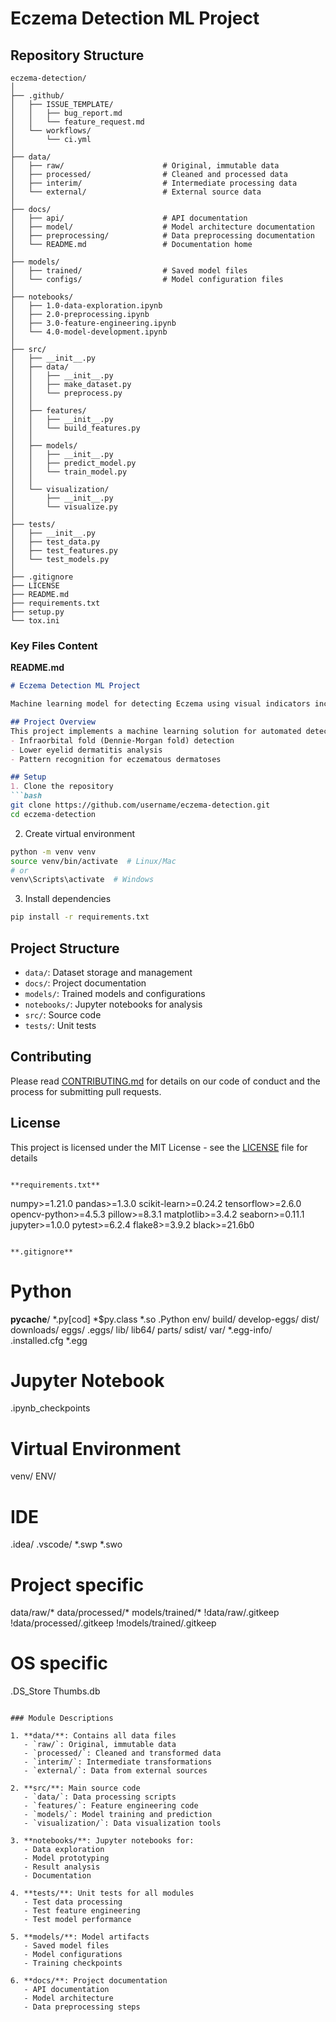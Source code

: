 # Eczema Detection ML Project

## Repository Structure

```
eczema-detection/
│
├── .github/
│   ├── ISSUE_TEMPLATE/
│   │   ├── bug_report.md
│   │   └── feature_request.md
│   └── workflows/
│       └── ci.yml
│
├── data/
│   ├── raw/                      # Original, immutable data
│   ├── processed/                # Cleaned and processed data
│   ├── interim/                  # Intermediate processing data
│   └── external/                 # External source data
│
├── docs/
│   ├── api/                      # API documentation
│   ├── model/                    # Model architecture documentation
│   ├── preprocessing/            # Data preprocessing documentation
│   └── README.md                 # Documentation home
│
├── models/
│   ├── trained/                  # Saved model files
│   └── configs/                  # Model configuration files
│
├── notebooks/
│   ├── 1.0-data-exploration.ipynb
│   ├── 2.0-preprocessing.ipynb
│   ├── 3.0-feature-engineering.ipynb
│   └── 4.0-model-development.ipynb
│
├── src/
│   ├── __init__.py
│   ├── data/
│   │   ├── __init__.py
│   │   ├── make_dataset.py
│   │   └── preprocess.py
│   │
│   ├── features/
│   │   ├── __init__.py
│   │   └── build_features.py
│   │
│   ├── models/
│   │   ├── __init__.py
│   │   ├── predict_model.py
│   │   └── train_model.py
│   │
│   └── visualization/
│       ├── __init__.py
│       └── visualize.py
│
├── tests/
│   ├── __init__.py
│   ├── test_data.py
│   ├── test_features.py
│   └── test_models.py
│
├── .gitignore
├── LICENSE
├── README.md
├── requirements.txt
├── setup.py
└── tox.ini
```

### Key Files Content

**README.md**
```markdown
# Eczema Detection ML Project

Machine learning model for detecting Eczema using visual indicators including Dennie-Morgan fold analysis.

## Project Overview
This project implements a machine learning solution for automated detection of Eczema through image analysis, focusing on:
- Infraorbital fold (Dennie-Morgan fold) detection
- Lower eyelid dermatitis analysis
- Pattern recognition for eczematous dermatoses

## Setup
1. Clone the repository
```bash
git clone https://github.com/username/eczema-detection.git
cd eczema-detection
```

2. Create virtual environment
```bash
python -m venv venv
source venv/bin/activate  # Linux/Mac
# or
venv\Scripts\activate  # Windows
```

3. Install dependencies
```bash
pip install -r requirements.txt
```

## Project Structure
- `data/`: Dataset storage and management
- `docs/`: Project documentation
- `models/`: Trained models and configurations
- `notebooks/`: Jupyter notebooks for analysis
- `src/`: Source code
- `tests/`: Unit tests

## Contributing
Please read [CONTRIBUTING.md](.github/CONTRIBUTING.md) for details on our code of conduct and the process for submitting pull requests.

## License
This project is licensed under the MIT License - see the [LICENSE](LICENSE) file for details
```

**requirements.txt**
```
numpy>=1.21.0
pandas>=1.3.0
scikit-learn>=0.24.2
tensorflow>=2.6.0
opencv-python>=4.5.3
pillow>=8.3.1
matplotlib>=3.4.2
seaborn>=0.11.1
jupyter>=1.0.0
pytest>=6.2.4
flake8>=3.9.2
black>=21.6b0
```

**.gitignore**
```
# Python
__pycache__/
*.py[cod]
*$py.class
*.so
.Python
env/
build/
develop-eggs/
dist/
downloads/
eggs/
.eggs/
lib/
lib64/
parts/
sdist/
var/
*.egg-info/
.installed.cfg
*.egg

# Jupyter Notebook
.ipynb_checkpoints

# Virtual Environment
venv/
ENV/

# IDE
.idea/
.vscode/
*.swp
*.swo

# Project specific
data/raw/*
data/processed/*
models/trained/*
!data/raw/.gitkeep
!data/processed/.gitkeep
!models/trained/.gitkeep

# OS specific
.DS_Store
Thumbs.db
```

### Module Descriptions

1. **data/**: Contains all data files
   - `raw/`: Original, immutable data
   - `processed/`: Cleaned and transformed data
   - `interim/`: Intermediate transformations
   - `external/`: Data from external sources

2. **src/**: Main source code
   - `data/`: Data processing scripts
   - `features/`: Feature engineering code
   - `models/`: Model training and prediction
   - `visualization/`: Data visualization tools

3. **notebooks/**: Jupyter notebooks for:
   - Data exploration
   - Model prototyping
   - Result analysis
   - Documentation

4. **tests/**: Unit tests for all modules
   - Test data processing
   - Test feature engineering
   - Test model performance

5. **models/**: Model artifacts
   - Saved model files
   - Model configurations
   - Training checkpoints

6. **docs/**: Project documentation
   - API documentation
   - Model architecture
   - Data preprocessing steps
